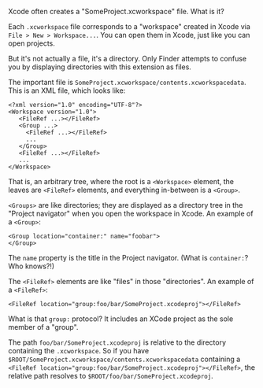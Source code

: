 Xcode often creates a "SomeProject.xcworkspace" file. What is it?

Each `.xcworkspace` file corresponds to a "workspace" created in Xcode via `File > New > Workspace...`. You can open them in Xcode, just like you can open projects.

But it's not actually a file, it's a directory. Only Finder attempts to confuse you by displaying directories with this extension as files.

The important file is `SomeProject.xcworkspace/contents.xcworkspacedata`. This is an XML file, which looks like:

```
<?xml version="1.0" encoding="UTF-8"?>
<Workspace version="1.0">
   <FileRef ...></FileRef>
   <Group ...>
     <FileRef ...></FileRef>
     ...
   </Group>
   <FileRef ...></FileRef>
   ...
</Workspace>
```

That is, an arbitrary tree, where the root is a `<Workspace>` element, the leaves are `<FileRef>` elements, and everything in-between is a `<Group>`.

`<Groups>` are like directories; they are displayed as a directory tree in the "Project navigator" when you open the workspace in Xcode. An example of a `<Group>`:

```
<Group location="container:" name="foobar">
</Group>
```

The `name` property is the title in the Project navigator. (What is `container:`? Who knows?!)

The `<FileRef>` elements are like "files" in those "directories". An example of a `<FileRef>`:

```
<FileRef location="group:foo/bar/SomeProject.xcodeproj"></FileRef>
```

What is that `group:` protocol? It includes an XCode project as the sole member of a "group".

The path `foo/bar/SomeProject.xcodeproj` is relative to the directory containing the `.xcworkspace`. So if you have `$ROOT/SomeProject.xcworkspace/contents.xcworkspacedata` containing a `<FileRef location="group:foo/bar/SomeProject.xcodeproj"></FileRef>`, the relative path resolves to `$ROOT/foo/bar/SomeProject.xcodeproj`.
